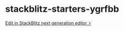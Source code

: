 # stackblitz-starters-ygrfbb

[Edit in StackBlitz next generation editor ⚡️](https://stackblitz.com/~/github.com/rednes/stackblitz-starters-ygrfbb)